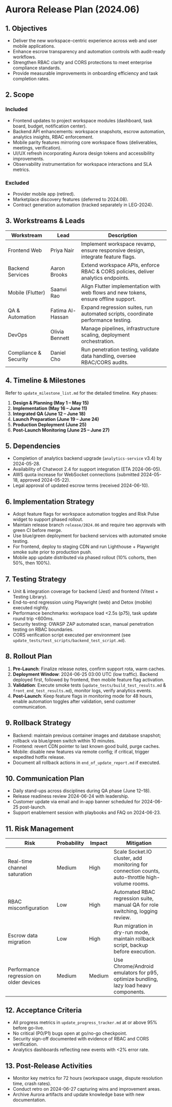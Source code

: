 # Aurora Release Plan (2024.06)

## 1. Objectives
- Deliver the new workspace-centric experience across web and user mobile applications.
- Enhance escrow transparency and automation controls with audit-ready workflows.
- Strengthen RBAC clarity and CORS protections to meet enterprise compliance standards.
- Provide measurable improvements in onboarding efficiency and task completion rates.

## 2. Scope
### Included
- Frontend updates to project workspace modules (dashboard, task board, budget, notification center).
- Backend API enhancements: workspace snapshots, escrow automation, analytics insights, RBAC enforcement.
- Mobile parity features mirroring core workspace flows (deliverables, meetings, verification).
- UI/UX refresh incorporating Aurora design tokens and accessibility improvements.
- Observability instrumentation for workspace interactions and SLA metrics.

### Excluded
- Provider mobile app (retired).
- Marketplace discovery features (deferred to 2024.08).
- Contract generation automation (tracked separately in LEG-2024).

## 3. Workstreams & Leads
| Workstream | Lead | Description |
| --- | --- | --- |
| Frontend Web | Priya Nair | Implement workspace revamp, ensure responsive design, integrate feature flags. |
| Backend Services | Aaron Brooks | Extend workspace APIs, enforce RBAC & CORS policies, deliver analytics endpoints. |
| Mobile (Flutter) | Saanvi Rao | Align Flutter implementation with web flows and new tokens, ensure offline support. |
| QA & Automation | Fatima Al-Hassan | Expand regression suites, run automated scripts, coordinate performance testing. |
| DevOps | Olivia Bennett | Manage pipelines, infrastructure scaling, deployment orchestration. |
| Compliance & Security | Daniel Cho | Run penetration testing, validate data handling, oversee RBAC/CORS audits. |

## 4. Timeline & Milestones
Refer to `update_milestone_list.md` for the detailed timeline. Key phases:
1. **Design & Planning (May 1 – May 15)**
2. **Implementation (May 16 – June 11)**
3. **Integrated QA (June 12 – June 18)**
4. **Launch Preparation (June 19 – June 24)**
5. **Production Deployment (June 25)**
6. **Post-Launch Monitoring (June 25 – June 27)**

## 5. Dependencies
- Completion of analytics backend upgrade (`analytics-service` v3.4) by 2024-05-28.
- Availability of Chatwoot 2.4 for support integration (ETA 2024-06-05).
- AWS quota increase for WebSocket connections (submitted 2024-05-18, approved 2024-05-22).
- Legal approval of updated escrow terms (received 2024-06-10).

## 6. Implementation Strategy
- Adopt feature flags for workspace automation toggles and Risk Pulse widget to support phased rollout.
- Maintain release branch `release/2024.06` and require two approvals with green CI before merge.
- Use blue/green deployment for backend services with automated smoke testing.
- For frontend, deploy to staging CDN and run Lighthouse + Playwright smoke suite prior to production push.
- Mobile app update distributed via phased rollout (10% cohorts, then 50%, then 100%).

## 7. Testing Strategy
- Unit & integration coverage for backend (Jest) and frontend (Vitest + Testing Library).
- End-to-end regression using Playwright (web) and Detox (mobile) executed nightly.
- Performance benchmarks: workspace load <2.5s (p75), task update round trip <600ms.
- Security testing: OWASP ZAP automated scan, manual penetration testing on RBAC boundaries.
- CORS verification script executed per environment (see `update_tests/test_scripts/backend_test_script.md`).

## 8. Rollout Plan
1. **Pre-Launch**: Finalize release notes, confirm support rota, warm caches.
2. **Deployment Window**: 2024-06-25 03:00 UTC (low traffic). Backend deployed first, followed by frontend, then mobile feature flag activation.
3. **Validation**: Execute smoke tests (`update_tests/build_test_results.md` & `front_end_test_results.md`), monitor logs, verify analytics events.
4. **Post-Launch**: Keep feature flags in monitoring mode for 48 hours, enable automation toggles after validation, send customer communication.

## 9. Rollback Strategy
- Backend: maintain previous container images and database snapshot; rollback via blue/green switch within 10 minutes.
- Frontend: revert CDN pointer to last known good build, purge caches.
- Mobile: disable new features via remote config; if critical, trigger expedited hotfix release.
- Document all rollback actions in `end_of_update_report.md` if executed.

## 10. Communication Plan
- Daily stand-ups across disciplines during QA phase (June 12–18).
- Release readiness review 2024-06-24 with leadership.
- Customer update via email and in-app banner scheduled for 2024-06-25 post-launch.
- Support enablement session with playbooks and FAQ on 2024-06-23.

## 11. Risk Management
| Risk | Probability | Impact | Mitigation |
| --- | --- | --- | --- |
| Real-time channel saturation | Medium | High | Scale Socket.IO cluster, add monitoring for connection counts, auto-throttle high-volume rooms. |
| RBAC misconfiguration | Low | High | Automated RBAC regression suite, manual QA for role switching, logging review. |
| Escrow data migration | Low | High | Run migration in dry-run mode, maintain rollback script, backup before execution. |
| Performance regression on older devices | Medium | Medium | Use Chrome/Android emulators for p95, optimize bundling, lazy load heavy components. |

## 12. Acceptance Criteria
- All progress metrics in `update_progress_tracker.md` at or above 95% before go-live.
- No critical (P0/P1) bugs open at go/no-go checkpoint.
- Security sign-off documented with evidence of RBAC and CORS verification.
- Analytics dashboards reflecting new events with <2% error rate.

## 13. Post-Release Activities
- Monitor key metrics for 72 hours (workspace usage, dispute resolution time, crash rates).
- Conduct retro on 2024-06-27 capturing wins and improvement areas.
- Archive Aurora artifacts and update knowledge base with new documentation.
